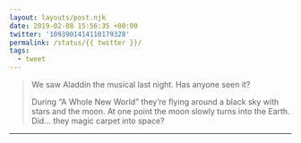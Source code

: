 ```yaml
---
layout: layouts/post.njk
date: 2019-02-08 15:56:35 +00:00
twitter: '1093901414110179328'
permalink: /status/{{ twitter }}/
tags: 
  - tweet
---
```


> We saw Aladdin the musical last night. Has anyone seen it?
> 
> During “A Whole New World” they’re flying around a black sky with stars and the moon. At one point the moon slowly turns into the Earth. Did... they magic carpet into space?

---
